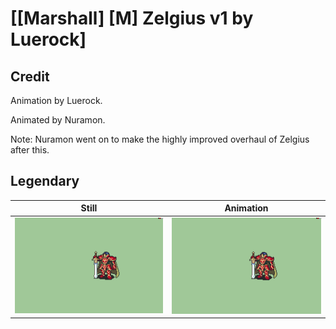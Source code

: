 # [\[Marshall\] \[M\] Zelgius v1 by Luerock]

## Credit

Animation by Luerock.

Animated by Nuramon.

Note: Nuramon went on to make the highly improved overhaul of Zelgius after this.

## Legendary

| Still | Animation |
| :---: | :-------: |
| ![Legendary still](./Legendary_000.png) | ![Legendary animation](./Legendary.gif) |
